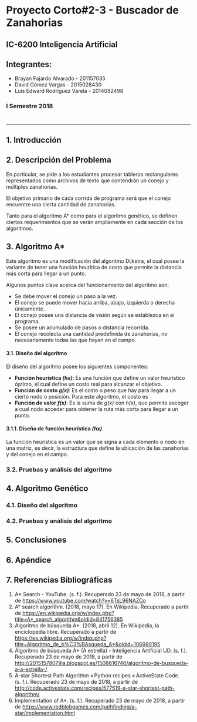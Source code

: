 # Proyecto Corto#2-3 - Buscador de Zanahorias
## IC-6200 Inteligencia Artificial
## Integrantes:

* Brayan Fajardo Alvarado - 201157035
* David Gómez Vargas - 2015028430
* Luis Edward Rodríguez Varela - 2014082498



### I Semestre 2018</h3>

<h1></h1>

---

## 1. Introducción

## 2. Descripción del Problema

En particular, se pide a los estudiantes procesar tableros rectangulares representados como archivos de texto que contendrán un conejo y múltiples zanahorias.

El objetivo primario de cada corrida de programa será que el conejo encuentre una cierta cantidad de zanahorias.

Tanto para el algoritmo A* como para el algoritmo genético, se definen ciertos requerimientos que se verán ampliamente en cada sección de los algoritmos.

## 3. Algoritmo A*

Este algoritmo es una modificación del algoritmo Dijkstra, el cual posee la variante de tener una función heurítica de costo que permite la distancia más corta para llegar a un punto.

Algunos puntos clave acerca del funcionamiento del algoritmo son:


* Se debe mover el conejo un paso a la vez.
* El conejo se puede mover hacia arriba, abajo, izquierda o derecha únicamente.
* El conejo posee una distancia de visión según se establezca en el programa.
* Se posee un acumulado de pasos o distancia recorrida.
* El conejo recolecta una cantidad predefinida de zanahorias, no necesariamente todas las que hayan en el campo.



#### 3.1. Diseño del algoritmo
El diseño del algoritmo posee los siguientes componentes:

* **Función heurística _(hx)_**: Es una función que define un valor heurístico óptimo, el cual define un costo real para alcanzar el objetivo.
* **Función de costo _g(x)_**: Es el costo o peso que hay para llegar a un cierto nodo o posición. Para este algoritmo, el costo es
* **Función de valor _f(x)_**: Es la suma de _g(x)_ con _h(x)_, que permite escoger a cual nodo acceder para obtener la ruta más corta para llegar a un punto.


#### 3.1.1. Diseño de función heurística _(hx)_
La función heurística es un valor que se signa a cada elemento o nodo en una matriz, es decir, la estructura que define la ubicación de las zanahorias y del conejo en el campo.


### 3.2. Pruebas y análisis del algoritmo

## 4. Algoritmo Genético

### 4.1. Diseño del algoritmo

### 4.2. Pruebas y análisis del algoritmo


## 5. Conclusiones


## 6. Apéndice


## 7. Referencias Bibliográficas

1. A* Search - YouTube. (s. f.). Recuperado 23 de mayo de 2018, a partir de https://www.youtube.com/watch?v=6TsL96NAZCo
2. A* search algorithm. (2018, mayo 17). En Wikipedia. Recuperado a partir de https://en.wikipedia.org/w/index.php?title=A*_search_algorithm&oldid=841756385
3. Algoritmo de búsqueda A*. (2018, abril 12). En Wikipedia, la enciclopedia libre. Recuperado a partir de https://es.wikipedia.org/w/index.php?title=Algoritmo_de_b%C3%BAsqueda_A*&oldid=106980195
4. Algoritmo de búsqueda A* (A estrella) - Inteligencia Artificial UD. (s. f.). Recuperado 23 de mayo de 2018, a partir de http://20151578079ia.blogspot.es/1508616746/algoritmo-de-busqueda-a-a-estrella-/
5. A-star Shortest Path Algorithm « Python recipes « ActiveState Code. (s. f.). Recuperado 23 de mayo de 2018, a partir de http://code.activestate.com/recipes/577519-a-star-shortest-path-algorithm/
6. Implementation of A*. (s. f.). Recuperado 23 de mayo de 2018, a partir de https://www.redblobgames.com/pathfinding/a-star/implementation.html

